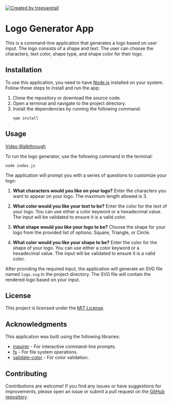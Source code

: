 [![Created by treesaretall](https://img.shields.io/badge/Generated%20by-treesaretall-blue)](https://github.com/treesaretall)
# Logo Generator App

This is a command-line application that generates a logo based on user input. The logo consists of a shape and text. The user can choose the characters, text color, shape type, and shape color for their logo.

## Installation

To use this application, you need to have [Node.js](https://nodejs.org) installed on your system. Follow these steps to install and run the app:

1. Clone the repository or download the source code.
2. Open a terminal and navigate to the project directory.
3. Install the dependencies by running the following command:
   ```
   npm install
   ```

## Usage
[Video Walkthrough](https://drive.google.com/file/d/1h_IJiHUI2M79uwR11zODcBMP-E6X9Fgn/view)

To run the logo generator, use the following command in the terminal:

```
node index.js
```

The application will prompt you with a series of questions to customize your logo:

1. **What characters would you like on your logo?** Enter the characters you want to appear on your logo. The maximum length allowed is 3.

2. **What color would you like your text to be?** Enter the color for the text of your logo. You can use either a color keyword or a hexadecimal value. The input will be validated to ensure it is a valid color.

3. **What shape would you like your logo to be?** Choose the shape for your logo from the provided list of options: Square, Triangle, or Circle.

4. **What color would you like your shape to be?** Enter the color for the shape of your logo. You can use either a color keyword or a hexadecimal value. The input will be validated to ensure it is a valid color.

After providing the required input, the application will generate an SVG file named `logo.svg` in the project directory. The SVG file will contain the rendered logo based on your input.

## License

This project is licensed under the [MIT License](LICENSE).

## Acknowledgments

This application was built using the following libraries:

- [inquirer](https://www.npmjs.com/package/inquirer) - For interactive command-line prompts.
- [fs](https://nodejs.org/api/fs.html) - For file system operations.
- [validate-color](https://www.npmjs.com/package/validate-color) - For color validation.

## Contributing

Contributions are welcome! If you find any issues or have suggestions for improvements, please open an issue or submit a pull request on the [GitHub repository](https://github.com/your-username/your-repository).